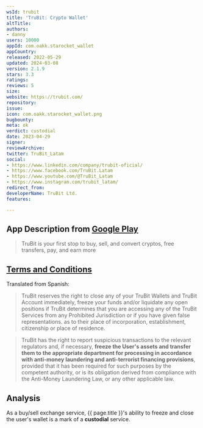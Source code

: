 ```yaml
---
wsId: trubit
title: 'TruBit: Crypto Wallet'
altTitle: 
authors:
- danny
users: 10000
appId: com.oakk.starocket_wallet
appCountry: 
released: 2022-05-29
updated: 2024-03-08
version: 2.1.9
stars: 3.3
ratings: 
reviews: 5
size: 
website: https://trubit.com/
repository: 
issue: 
icon: com.oakk.starocket_wallet.png
bugbounty: 
meta: ok
verdict: custodial
date: 2023-04-29
signer: 
reviewArchive: 
twitter: TruBit_Latam
social:
- https://www.linkedin.com/company/trubit-oficial/
- https://www.facebook.com/TruBit.Latam
- https://www.youtube.com/@TruBit_Latam
- https://www.instagram.com/trubit_latam/
redirect_from: 
developerName: TruBit Ltd.
features: 

---
```


## App Description from [Google Play](https://play.google.com/store/apps/details?id=com.oakk.starocket_wallet)

> TruBit is your first stop to buy, sell, and convert cryptos, free transfers, pay, and earn more

## [Terms and Conditions](https://help.trubit.com/en/articles/6524721-terminos-y-condiciones-generales-de-uso) 

Translated from Spanish:

> TruBit reserves the right to close any of your TruBit Wallets and TruBit Account immediately, freeze your funds and/or liquidate any open positions if TruBit determines that you are accessing any of the TruBit Services from any Prohibited Jurisdiction or if you have given false representations. as to their place of incorporation, establishment, citizenship or place of residence.

> TruBit has the right to report suspicious transactions to the relevant regulators and, if necessary, **freeze the User's assets and transfer them to the appropriate department for processing in accordance with anti-money laundering and anti-terrorist financing provisions**, provided that it has been required for such purposes by the competent authority, or is its obligation derived from compliance with the Anti-Money Laundering Law, or any other applicable law.

## Analysis 

As a buy/sell exchange service, {{ page.title }}'s ability to freeze and close the user's wallet is a mark of a **custodial** service. 
